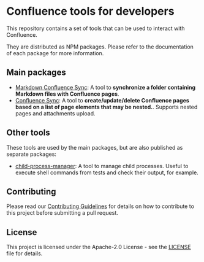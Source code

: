 # Confluence tools for developers

This repository contains a set of tools that can be used to interact with Confluence.

They are distributed as NPM packages. Please refer to the documentation of each package for more information.

## Main packages

* [Markdown Confluence Sync](components/markdown-confluence-sync/README.md): A tool to __synchronize a folder containing Markdown files with Confluence pages__.
* [Confluence Sync](components/confluence-sync/README.md): A tool to __create/update/delete Confluence pages based on a list of page elements that may be nested.__. Supports nested pages and attachments upload.

## Other tools

These tools are used by the main packages, but are also published as separate packages:

* [child-process-manager](components/child-process-manager/README.md): A tool to manage child processes. Useful to execute shell commands from tests and check their output, for example.

## Contributing

Please read our [Contributing Guidelines](./.github/CONTRIBUTING.md) for details on how to contribute to this project before submitting a pull request.

## License

This project is licensed under the Apache-2.0 License - see the [LICENSE](./LICENSE) file for details.
